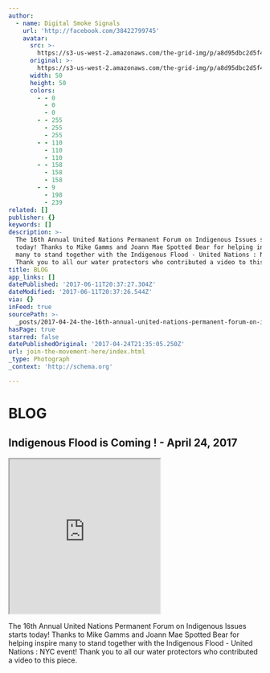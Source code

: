 ```yaml
---
author:
  - name: Digital Smoke Signals
    url: 'http://facebook.com/38422799745'
    avatar:
      src: >-
        https://s3-us-west-2.amazonaws.com/the-grid-img/p/a8d95dbc2d5f46e37ecdd3f0f182e8bae10eeaed.png
      original: >-
        https://s3-us-west-2.amazonaws.com/the-grid-img/p/a8d95dbc2d5f46e37ecdd3f0f182e8bae10eeaed.png
      width: 50
      height: 50
      colors:
        - - 0
          - 0
          - 0
        - - 255
          - 255
          - 255
        - - 110
          - 110
          - 110
        - - 158
          - 158
          - 158
        - - 9
          - 198
          - 239
related: []
publisher: {}
keywords: []
description: >-
  The 16th Annual United Nations Permanent Forum on Indigenous Issues starts
  today! Thanks to Mike Gamms and Joann Mae Spotted Bear for helping inspire
  many to stand together with the Indigenous Flood - United Nations : NYC event!
  Thank you to all our water protectors who contributed a video to this piece.
title: BLOG
app_links: []
datePublished: '2017-06-11T20:37:27.304Z'
dateModified: '2017-06-11T20:37:26.544Z'
via: {}
inFeed: true
sourcePath: >-
  _posts/2017-04-24-the-16th-annual-united-nations-permanent-forum-on-indigenous.md
hasPage: true
starred: false
datePublishedOriginal: '2017-04-24T21:35:05.250Z'
url: join-the-movement-here/index.html
_type: Photograph
_context: 'http://schema.org'

---
```

# BLOG

## Indigenous Flood is Coming ! - April 24, 2017

<iframe src="https://the-grid.github.io/ed-userhtml/?g=eJxdkM1qwzAQhF_FCJKjfxLbBSdKKZS8gHsviryWRGStWclR8_ZV7ZwKexhmvxnYPZuRxASZJ8mZDmH2XVHEGPNRSLgh3nOJUzHbRRnni4cZAPNZz--aYOQrvzt-7A7XNP9Tyfo0ygRh-wnv0BvlhPXJXVv-RFVWTVs2bX2o66Z-q9vk7b3G-B3gJ_ByH80QNE8MyzbJVq3BKB04O1YNy3x4WuDshjQAdQ4dnPABNFqMnTbDAC4xktBa4xRnDlm2nrwFOEt9wib4i4TzsyBw8slZoAVei-tibS8JwL3sy7nYvnb5Bcq6bQo" height="308" style=""></iframe>

The 16th Annual United Nations Permanent Forum on Indigenous Issues starts today! Thanks to Mike Gamms and Joann Mae Spotted Bear for helping inspire many to stand together with the Indigenous Flood - United Nations : NYC event! Thank you to all our water protectors who contributed a video to this piece.
